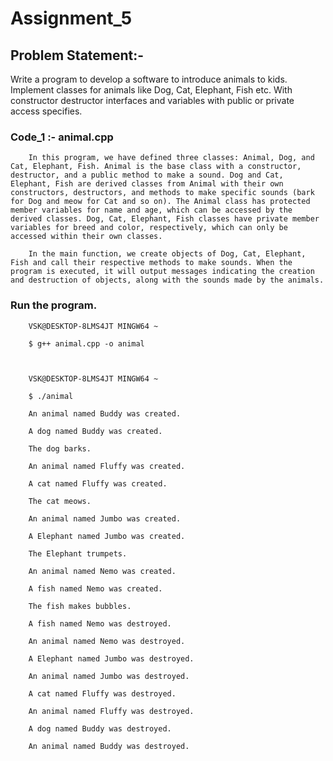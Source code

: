 
# Assignment_5

## Problem Statement:-

Write a program to develop a software to introduce animals to kids. Implement classes for 
animals like Dog, Cat, Elephant, Fish etc. With constructor destructor interfaces and 
variables with public or private access specifies.

### Code_1 :- animal.cpp

		In this program, we have defined three classes: Animal, Dog, and Cat, Elephant, Fish. Animal is the base class with a constructor, destructor, and a public method to make a sound. Dog and Cat, Elephant, Fish are derived classes from Animal with their own constructors, destructors, and methods to make specific sounds (bark for Dog and meow for Cat and so on). The Animal class has protected member variables for name and age, which can be accessed by the derived classes. Dog, Cat, Elephant, Fish classes have private member variables for breed and color, respectively, which can only be accessed within their own classes.

		In the main function, we create objects of Dog, Cat, Elephant, Fish and call their respective methods to make sounds. When the program is executed, it will output messages indicating the creation and destruction of objects, along with the sounds made by the animals.

### Run the program.


		VSK@DESKTOP-8LMS4JT MINGW64 ~

		$ g++ animal.cpp -o animal



		VSK@DESKTOP-8LMS4JT MINGW64 ~

		$ ./animal

		An animal named Buddy was created.

		A dog named Buddy was created.

		The dog barks.

		An animal named Fluffy was created.

		A cat named Fluffy was created.

		The cat meows.

		An animal named Jumbo was created.

		A Elephant named Jumbo was created.

		The Elephant trumpets.

		An animal named Nemo was created.

		A fish named Nemo was created.

		The fish makes bubbles.

		A fish named Nemo was destroyed.

		An animal named Nemo was destroyed.

		A Elephant named Jumbo was destroyed.

		An animal named Jumbo was destroyed.

		A cat named Fluffy was destroyed.

		An animal named Fluffy was destroyed.

		A dog named Buddy was destroyed.

		An animal named Buddy was destroyed.



